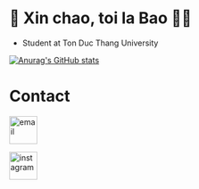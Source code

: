 # :wave: Xin chao, toi la Bao :raising_hand_man:
- Student at Ton Duc Thang University


[![Anurag's GitHub stats](https://github-readme-stats.vercel.app/api?username=baorlys)](https://github.com/anuraghazra/github-readme-stats)


# Contact
<a href="lygiabaokg2002@gmail.com"><img height="50" width="50" src="https://user-images.githubusercontent.com/69019508/212467354-b4ff0916-3569-491d-b0c5-bc4ad5284d4d.png" alt="email"></a>

<a href="https://www.instagram.com/yloab_/"><img height="50" width="50" src="https://user-images.githubusercontent.com/69019508/212467244-feea34e5-2413-43f7-80d4-c69ee1543385.png" alt="instagram"></a>
